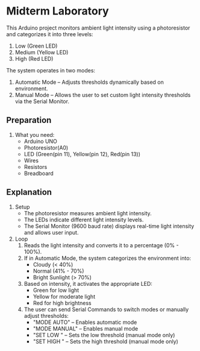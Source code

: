 # Midterm Laboratory

This Arduino project monitors ambient light intensity using a photoresistor and categorizes it into three levels:

1. Low (Green LED)
2. Medium (Yellow LED)
3. High (Red LED)

The system operates in two modes:

1. Automatic Mode – Adjusts thresholds dynamically based on environment.
2. Manual Mode – Allows the user to set custom light intensity thresholds via the Serial Monitor.

## Preparation
1. What you need:
    - Arduino UNO 
    - Photoresistor(A0)
    - LED (Green(pin 11), Yellow(pin 12), Red(pin 13))
    - Wires
    - Resistors
    - Breadboard

## Explanation
1. Setup
    - The photoresistor measures ambient light intensity.
    - The LEDs indicate different light intensity levels.
    - The Serial Monitor (9600 baud rate) displays real-time light intensity and allows user input.
2. Loop
    1. Reads the light intensity and converts it to a percentage (0% - 100%).
    2. If in Automatic Mode, the system categorizes the environment into:
        - Cloudy (< 40%)
        - Normal (41% - 70%)
        - Bright Sunlight (> 70%)
    3. Based on intensity, it activates the appropriate LED:
        - Green for low light
        - Yellow for moderate light
        - Red for high brightness
    4. The user can send Serial Commands to switch modes or manually adjust thresholds:
        - "MODE AUTO" – Enables automatic mode
        - "MODE MANUAL" – Enables manual mode
        - "SET LOW <value>" – Sets the low threshold (manual mode only)
        - "SET HIGH <value>" – Sets the high threshold (manual mode only)